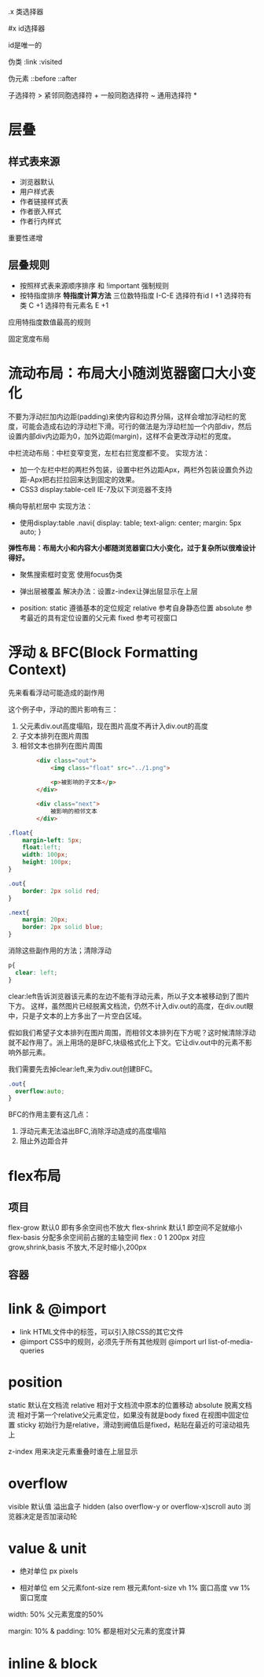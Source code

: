 .x 类选择器 <div class="x">

#x id选择器 <div id="x"> 
id是唯一的


伪类
:link
:visited

伪元素
::before
::after


子选择符 >
紧邻同胞选择符 +
一般同胞选择符 ~
通用选择符 *

# 层叠

## 样式表来源
- 浏览器默认
- 用户样式表
- 作者链接样式表
- 作者嵌入样式
- 作者行内样式

重要性递增

## 层叠规则

- 按照样式表来源顺序排序 和 !important 强制规则
- 按特指度排序
**特指度计算方法**
三位数特指度
I-C-E
选择符有id I +1
选择符有类 C +1
选择符有元素名 E +1

应用特指度数值最高的规则



固定宽度布局

# 流动布局：布局大小随浏览器窗口大小变化

不要为浮动拦加内边距(padding)来使内容和边界分隔，这样会增加浮动栏的宽度，可能会造成右边的浮动栏下滑。可行的做法是为浮动栏加一个内部div，然后设置内部div内边距为0，加外边距(margin)，这样不会更改浮动栏的宽度。

中栏流动布局：中栏变窄变宽，左栏右拦宽度都不变。
实现方法：
- 加一个左栏中栏的两栏外包装，设置中栏外边距Apx，两栏外包装设置负外边距-Apx把右拦拉回来达到固定的效果。
- CSS3 display:table-cell IE-7及以下浏览器不支持

横向导航栏居中
实现方法：
- 使用display:table
  .navi{
    display: table;
    text-align: center;
    margin: 5px auto;
}

**弹性布局：布局大小和内容大小都随浏览器窗口大小变化，过于复杂所以很难设计得好。**

- 聚焦搜索框时变宽 使用focus伪类

- 弹出层被覆盖 解决办法：设置z-index让弹出层显示在上层

- position:
static 遵循基本的定位规定
relative 参考自身静态位置
absolute 参考最近的具有定位设置的父元素
fixed 参考可视窗口



# 浮动 & BFC(Block Formatting Context)

先来看看浮动可能造成的副作用

这个例子中，浮动的图片影响有三：
1. 父元素div.out高度塌陷，现在图片高度不再计入div.out的高度
2. 子文本排列在图片周围
3. 相邻文本也排列在图片周围

```html
        <div class="out">
            <img class="float" src="../1.png">
            
            <p>被影响的子文本</p>
        </div>

        <div class="next">
            被影响的相邻文本
        </div>
```

```css
.float{
    margin-left: 5px;
    float:left;
    width: 100px;
    height: 100px;
}

.out{
    border: 2px solid red;
}

.next{
    margin: 20px;
    border: 2px solid blue;
}
```

消除这些副作用的方法；清除浮动

```css
p{
  clear: left;
}
```

clear:left告诉浏览器该元素的左边不能有浮动元素，所以子文本被移动到了图片下方。
这样，虽然图片已经脱离文档流，仍然不计入div.out的高度，在div.out眼中，只是子文本的上方多出了一片空白区域。


假如我们希望子文本排列在图片周围，而相邻文本排列在下方呢？这时候清除浮动就不起作用了。派上用场的是BFC,块级格式化上下文。它让div.out中的元素不影响外部元素。

我们需要先去掉clear:left,来为div.out创建BFC。
```css
.out{
  overflow:auto;
}
```

BFC的作用主要有这几点：
1. 浮动元素无法溢出BFC,消除浮动造成的高度塌陷
2. 阻止外边距合并

# flex布局

## 项目

flex-grow 默认0 即有多余空间也不放大
flex-shrink 默认1 即空间不足就缩小
flex-basis 分配多余空间前占据的主轴空间
flex : 0 1 200px 对应grow,shrink,basis 不放大,不足时缩小,200px

## 容器

# link & @import
- link
  HTML文件中的标签，可以引入除CSS的其它文件
- @import
  CSS中的规则，必须先于所有其他规则
  @import url list-of-media-queries

# position
static 默认在文档流
relative 相对于文档流中原本的位置移动
absolute 脱离文档流 相对于第一个relative父元素定位，如果没有就是body
fixed 在视图中固定位置
sticky 初始行为是relative，滑动到阙值后是fixed，粘贴在最近的可滚动祖先上

z-index 用来决定元素重叠时谁在上层显示

# overflow
visible 默认值 溢出盒子
hidden 
(also overflow-y or overflow-x)scroll
auto 浏览器决定是否加滚动轮

# value & unit
- 绝对单位
px pixels

- 相对单位
em 父元素font-size
rem 根元素font-size
vh 1% 窗口高度
vw 1% 窗口宽度

width: 50% 父元素宽度的50%

margin: 10% & padding: 10% 
都是相对父元素的宽度计算

# inline & block
